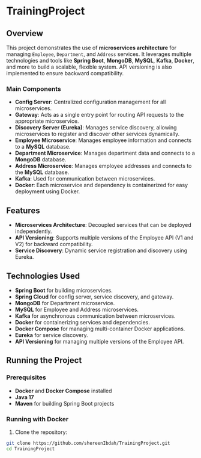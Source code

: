 # TrainingProject

## Overview

This project demonstrates the use of **microservices architecture** for managing `Employee`, `Department`, and `Address` services. It leverages multiple technologies and tools like **Spring Boot**, **MongoDB**, **MySQL**, **Kafka**, **Docker**, and more to build a scalable, flexible system. API versioning is also implemented to ensure backward compatibility.

### Main Components

- **Config Server**: Centralized configuration management for all microservices.
- **Gateway**: Acts as a single entry point for routing API requests to the appropriate microservice.
- **Discovery Server (Eureka)**: Manages service discovery, allowing microservices to register and discover other services dynamically.
- **Employee Microservice**: Manages employee information and connects to a **MySQL** database.
- **Department Microservice**: Manages department data and connects to a **MongoDB** database.
- **Address Microservice**: Manages employee addresses and connects to the **MySQL** database.
- **Kafka**: Used for communication between microservices.
- **Docker**: Each microservice and dependency is containerized for easy deployment using Docker.

## Features

- **Microservices Architecture**: Decoupled services that can be deployed independently.
- **API Versioning**: Supports multiple versions of the Employee API (V1 and V2) for backward compatibility.
- **Service Discovery**: Dynamic service registration and discovery using Eureka.

## Technologies Used

- **Spring Boot** for building microservices.
- **Spring Cloud** for config server, service discovery, and gateway.
- **MongoDB** for Department microservice.
- **MySQL** for Employee and Address microservices.
- **Kafka** for asynchronous communication between microservices.
- **Docker** for containerizing services and dependencies.
- **Docker Compose** for managing multi-container Docker applications.
- **Eureka** for service discovery.
- **API Versioning** for managing multiple versions of the Employee API.

## Running the Project

### Prerequisites

- **Docker** and **Docker Compose** installed
- **Java 17** 
- **Maven** for building Spring Boot projects

### Running with Docker
 1. Clone the repository:
   ```bash
   git clone https://github.com/shereenIbdah/TrainingProject.git
   cd TrainingProject
